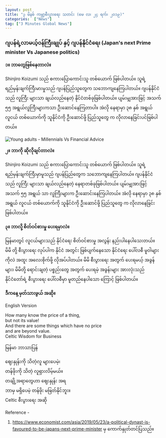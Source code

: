 ```yaml
---
layout: post
title: "၃ မိနစ် ကမ္ဘာ့စီးပွားရေး သတင်း (မေ လ၊ ၂၄ ရက်၊ ၂၀၁၉)" 
categories:  ["News"]
tag: ["3 Minutes Global News"]
---
```


### ဂျပန်ရဲ့လာမယ့်ဝန်ကြီးချုပ် နှင့် ဂျပန်နိုင်ငံရေး (Japan's next Prime minister Vs Japanese politics)

**၁။ ဘာတွေဖြစ်နေတာလဲ။**

Shinjiro Koizumi သည် စကားပြောကောင်းသူ တစ်ယောက် ဖြစ်ပါတယ်။
သူရဲ့ရည်မှန်းချက်ကြီးမားမှုသည် ဂျပန်ပြည်သူတွေက သဘောကျနေကြပါတယ်။
ဂျပန်နိုင်ငံသည် လူကြီး များသာ ချယ်လည်နေတဲ့ နိုင်ငံတစ်ခုဖြစ်ပါတယ်။
ပျမ်းမျှအားဖြင့် အသက် ၅၅ အရွယ်လူကြီးများကသာ ဦးဆောင်နေကြတာပါ။
အဲလို နေရာမှာ ၃၈ နှစ် အရွယ် လူငယ် တစ်ယောက်ကို သူနိုင်ငံကို ဦးဆောင်ဖို့
ပြည်သူတွေ က လိုလာနေခြင်းပင်ဖြစ်ပါတယ်။
<!-- more -->

<img src="http://drive.google.com/uc?export=view&id=1DXR8oih6bVKgBqovWleCdHp0jBEapEHV" alt="Young adults - Millennials Vs Financial Advice">

**၂။ ဘာကို ဆိုလိုချင်တာလဲ။**

Shinjiro Koizumi သည် စကားပြောကောင်းသူ တစ်ယောက် ဖြစ်ပါတယ်။
သူရဲ့ရည်မှန်းချက်ကြီးမှာမူသည် ဂျပန်ပြည်တွေက သဘောကျနေကြပါတယ်။
ဂျပန်နိုင်ငံ သည် လူကြီး များသာ ချယ်လည်နေတဲ့ နေရာတစ်ခုဖြစ်ပါတယ်။
ပျမ်းမျှအားဖြင့် အသက် ၅၅ အရွယ် သာ လူကြီးများက ဦးဆောင်းနေကြပါတယ်။
အဲလို နေရာမှာ ၃၈ နှစ် အရွယ် လူငယ် တစ်ယောက်ကို သူနိုင်ငံကို ဦးဆောင်ဖို့
ပြည်သူတွေ က လိုလာနေခြင်းဖြစ်ပါတယ်။

**၃။ ဘာလို့ စိတ်ဝင်စားမှု ပေးရမှာလဲ။**


မြန်မာတွင် လူငယ်များသည် နိုင်ငံရေး စိတ်ဝင်စားမှု အလွန်း နည်းပါနေပါသေးတယ်။
မိမိ တို့ စီးပွားရေး လုပ်ပါက နိုင်ငံ အတွင်း ဖြစ်ပျက်နေသော နိုင်ငံရေး ပေါ်လစီ မူဝါများကိုလဲ အထူး အလေးစိုက်ဖို့ လိုအပ်ပါတယ်။
 မိမိ စီးပွားရေး အတွက် ပေးရမယ့် အခွန်များ၊ မိမိတို့ ရောင်းချတဲ့ ပစ္စည်းတွေ အတွက် ပေးရမဲ့ အခွန်းများ အားလုံးသည် နိုင်ငံတော်ရဲ့
စီးပွားရေး ပေါ်လစီမှာ မူတည်နေပါသော ကြောင့် ဖြစ်ပါတယ်။


**ဒီကနေ့ မှတ်သားဖွယ် အဆို။**

English Version

How many know the price of a thing,<br />
but not its value!<br />
And there are some things which have no price<br />
and are beyond value.<br />
Celtic Wisdom for Business

မြန်မာ ဘာသာပြန်

ဈေးနှုန်းကို သိတဲ့လူ များပေမဲ့၊<br />
တန်ဖိုးကို သိတဲ့ လူရှားလိမ့်မယ်။<br />
တချို့အရာတွေဟာ ဈေးနှုန်း အရ<br />
ဘာမှ မရှိပေမဲ့ တန်ဖိုး မဖြတ်နိုင်ဘူး။<br />
Celtic စီးပွားရေး အဆို

Reference -
1. https://www.economist.com/asia/2019/05/23/a-political-dynast-is-favoured-to-be-japans-next-prime-minister
မှ ကောက်နှုတ်တင်ပြသည်။
